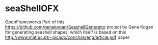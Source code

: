 # seaShellOFX

OpenFrameworks Port of this https://github.com/genekogan/SeashellGenerator project by Gene Kogan for generating seashell shapes, which itself is based on this http://www.mat.uc.pt/~picado/conchas/eng/article.pdf paper
